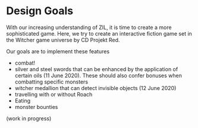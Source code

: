 # Design Goals

With our increasing understanding of ZIL, it is time to create a more sophisticated game. Here, we try to create an interactive fiction game set in the Witcher game universe by CD Projekt Red.

Our goals are to implement these features

- combat!
- silver and steel swords that can be enhanced by the application of certain oils (11 June 2020). These should also confer bonuses when combatting specific monsters
- witcher medallion that can detect invisible objects (12 June 2020)
- travelling with or without Roach
- Eating
- monster bounties

(work in progress)
